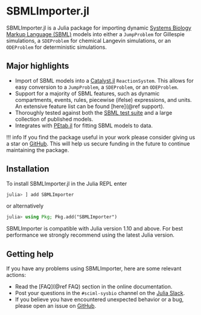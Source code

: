 # SBMLImporter.jl 

SBMLImporter.jl is a Julia package for importing dynamic [Systems Biology Markup Language (SBML)](https://sbml.org/) models into either a `JumpProblem` for Gillespie simulations, a `SDEProblem` for chemical Langevin simulations, or an `ODEProblem` for deterministic simulations.

## Major highlights

* Import of SBML models into a [Catalyst.jl](https://github.com/SciML/Catalyst.jl) `ReactionSystem`. This allows for easy conversion to a `JumpProblem`, a `SDEProblem`, or an `ODEProblem`.
* Support for a majority of SBML features, such as dynamic compartments, events, rules, piecewise (ifelse) expressions, and units. An extensive feature list can be found [here](@ref support).
* Thoroughly tested against both the [SBML test suite](https://github.com/sbmlteam/sbml-test-suite) and a large collection of published models.
* Integrates with [PEtab.jl](https://github.com/sebapersson/PEtab.jl) for fitting SBML models to data.

!!! info
    If you find the package useful in your work please consider giving us a star on [GitHub](https://github.com/sebapersson/SBMLImporter.jl). This will help us secure funding in the future to continue maintaining the package.

## Installation

To install SBMLImporter.jl in the Julia REPL enter

```julia
julia> ] add SBMLImporter
```

or alternatively

```julia
julia> using Pkg; Pkg.add("SBMLImporter")
```

SBMLImporter is compatible with Julia version 1.10 and above. For best performance we strongly recommend using the latest Julia version.

## Getting help

If you have any problems using SBMLImporter, here are some relevant actions:

* Read the [FAQ](@ref FAQ) section in the online documentation.
* Post your questions in the `#sciml-sysbio` channel on the [Julia Slack](https://julialang.org/slack/).
* If you believe you have encountered unexpected behavior or a bug, please open an issue on [GitHub](https://github.com/sebapersson/SBMLImporter.jl).
